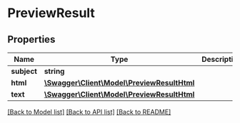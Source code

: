# PreviewResult

## Properties
Name | Type | Description | Notes
------------ | ------------- | ------------- | -------------
**subject** | **string** |  | [optional] 
**html** | [**\Swagger\Client\Model\PreviewResultHtml**](PreviewResultHtml.md) |  | [optional] 
**text** | [**\Swagger\Client\Model\PreviewResultHtml**](PreviewResultHtml.md) |  | [optional] 

[[Back to Model list]](../README.md#documentation-for-models) [[Back to API list]](../README.md#documentation-for-api-endpoints) [[Back to README]](../README.md)


